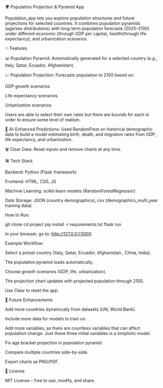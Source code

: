 🌍 Population Projection & Pyramid App

Population_app lets you explore population structures and future projections for selected countries.
It combines population pyramids (age/sex distributions) with long-term population forecasts (2025–2100) under different economic (through GDP per capita), health(through life expectancy), and urbanization scenarios.

✨ Features

📊 Population Pyramid: Automatically generated for a selected country (e.g., Italy, Qatar, Ecuador, Afghanistan).

📈 Population Projection: Forecasts population to 2100 based on:

GDP growth scenarios

Life expectancy scenarios

Urbanization scenarios

Users are able to select their own rates but there are bounds for each in order to ensure some level of realism.

🤖 AI-Enhanced Predictions: Used RandomFrest on historical demographic data to build a model estimating birth, death, and migration rates from GDP, life expectancy, and urbanization.

🗑️ Clear Data: Reset inputs and remove charts at any time.

🛠️ Tech Stack

Backend: Python (Flask framework)

Frontend: HTML, CSS, JS

Machine Learning: scikit-learn models (RandomForestRegressor)

Data Storage: JSON (country demographics), csv (demographics_multi_year training data)

How to Run:

git clone <repo-url>
cd project
pip install -r requirements.txt
flask run

In your browser, go to:
http://127.0.0.1:5000

Example Workflow:

Select a preset country (Italy, Qatar, Ecuador, Afghanistan., China, India).

The population pyramid loads automatically.

Choose growth scenarios (GDP, life, urbanization).

The projection chart updates with projected population through 2100.

Use Clear to reset the app.

🔮 Future Enhancements

Add more countries dynamically from datasets (UN, World Bank).

Include more data for models to train on.

Add more variables, as there are countless variables that can affect population change.
Just these three initial variables is a simplistic model.

Fix age bracket projection in population pyramid 

Compare multiple countries side-by-side.

Export charts as PNG/PDF.

📝 License

MIT License – free to use, modify, and share.
